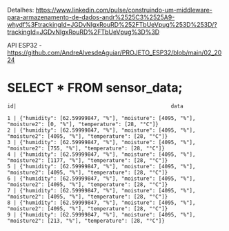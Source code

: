 Detalhes: https://www.linkedin.com/pulse/construindo-um-middleware-para-armazenamento-de-dados-andr%2525C3%2525A9-whydf%3FtrackingId=JGDvNIgxRouRD%252FTbUeVpug%253D%253D/?trackingId=JGDvNIgxRouRD%2FTbUeVpug%3D%3D

API ESP32 - https://github.com/AndreAlvesdeAguiar/PROJETO_ESP32/blob/main/02_2024

# SELECT * FROM sensor_data;

    id|                                                  data                                        
    
    1 | {"humidity": [62.59999847, "%"], "moisture": [4095, "%"], "moisture2": [0, "%"], "temperature": [28, "°C"]}
    2 | {"humidity": [62.59999847, "%"], "moisture": [4095, "%"], "moisture2": [4095, "%"], "temperature": [28, "°C"]}
    3 | {"humidity": [62.59999847, "%"], "moisture": [4095, "%"], "moisture2": [755, "%"], "temperature": [28, "°C"]}
    4 | {"humidity": [62.59999847, "%"], "moisture": [4095, "%"], "moisture2": [1177, "%"], "temperature": [28, "°C"]}
    5 | {"humidity": [62.59999847, "%"], "moisture": [4095, "%"], "moisture2": [4095, "%"], "temperature": [28, "°C"]}
    6 | {"humidity": [62.59999847, "%"], "moisture": [4095, "%"], "moisture2": [4095, "%"], "temperature": [28, "°C"]}
    7 | {"humidity": [62.59999847, "%"], "moisture": [4095, "%"], "moisture2": [4095, "%"], "temperature": [28, "°C"]}
    8 | {"humidity": [62.59999847, "%"], "moisture": [4095, "%"], "moisture2": [4095, "%"], "temperature": [28, "°C"]}
    9 | {"humidity": [62.59999847, "%"], "moisture": [4095, "%"], "moisture2": [213, "%"], "temperature": [28, "°C"]}
